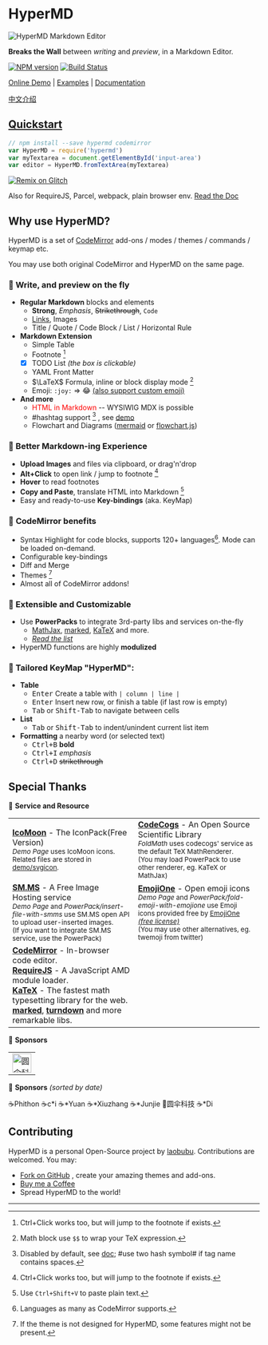 # HyperMD

![HyperMD Markdown Editor](./demo/logo.png)

**Breaks the Wall** between *writing* and *preview*, in a Markdown Editor.

[![NPM version](https://img.shields.io/npm/v/hypermd.svg?style=flat-square)](https://npmjs.org/package/hypermd) [![Build Status](https://travis-ci.org/laobubu/HyperMD.svg?branch=master)](https://travis-ci.org/laobubu/HyperMD)

[Online Demo](https://laobubu.net/HyperMD/) | [Examples][] | [Documentation][doc]

[中文介绍](./docs/zh-CN/README.md)


## [Quickstart](./docs/quick-start.md)

```javascript
// npm install --save hypermd codemirror
var HyperMD = require('hypermd')
var myTextarea = document.getElementById('input-area')
var editor = HyperMD.fromTextArea(myTextarea)
```

[![Remix on Glitch](https://cdn.glitch.com/2703baf2-b643-4da7-ab91-7ee2a2d00b5b%2Fremix-button.svg)](https://glitch.com/edit/#!/remix/hello-hypermd)

Also for RequireJS, Parcel, webpack, plain browser env. [Read the Doc](./docs/quick-start.md)


## Why use HyperMD?

HyperMD is a set of [CodeMirror][] add-ons / modes / themes / commands / keymap etc.

You may use both original CodeMirror and HyperMD on the same page.

### 🌈 Write, and preview on the fly

- **Regular Markdown** blocks and elements
  + **Strong**, *Emphasis*, ~~Strikethrough~~, `Code`
  + [Links](https://laobubu.net), Images
  + Title / Quote / Code Block / List / Horizontal Rule
- **Markdown Extension**
  + Simple Table
  + Footnote [^1]
  + [x] TODO List *(the box is clickable)*
  + YAML Front Matter
  + $\LaTeX$ Formula, inline or block display mode [^4]
  + Emoji: `:joy:` => :joy: [(also support custom emoji)](https://laobubu.net/HyperMD/docs/examples/custom-emoji.html)
- **And more**
  + <span style="color:red">HTML in Markdown</span> -- WYSIWIG MDX is possible
  + #hashtag support [^6] , see [demo](https://laobubu.net/HyperMD/docs/examples/hashtag.html)
  + Flowchart and Diagrams ([mermaid](https://laobubu.net/HyperMD/docs/examples/mermaid.html) or   [flowchart.js](https://laobubu.net/HyperMD/docs/examples/flowchart.html))

### 💪 Better **Markdown-ing Experience**

- **Upload Images** and files via clipboard, or drag'n'drop
- **Alt+Click** to open link / jump to footnote [^1]
- **Hover** to read footnotes
- **Copy and Paste**, translate HTML into Markdown [^5]
- Easy and ready-to-use **Key-bindings** (aka. KeyMap)

### 🎁 **CodeMirror** benefits

- Syntax Highlight for code blocks, supports 120+ languages[^2]. Mode can be loaded on-demand.
- Configurable key-bindings
- Diff and Merge
- Themes [^3]
- Almost all of CodeMirror addons!

### 🔨 Extensible and Customizable

- Use **PowerPacks** to integrate 3rd-party libs and services on-the-fly
  - [MathJax][], [marked][], [KaTeX][] and more.
  - *[Read the list][powerpacks]*
- HyperMD functions are highly **modulized**

### 🎹 Tailored **KeyMap** "HyperMD":

+ **Table**
  - <kbd>Enter</kbd> Create a table with `| column | line |`
  - <kbd>Enter</kbd> Insert new row, or finish a table (if last row is empty)
  - <kbd>Tab</kbd> or <kbd>Shift-Tab</kbd> to navigate between cells
+ **List**
  - <kbd>Tab</kbd> or <kbd>Shift-Tab</kbd> to indent/unindent current list item
+ **Formatting** a nearby word (or selected text)
  - <kbd>Ctrl+B</kbd> **bold**
  - <kbd>Ctrl+I</kbd> *emphasis*
  - <kbd>Ctrl+D</kbd> ~~strikethrough~~

## Special Thanks

💎 **Service and Resource**

<table>
  <tr>
    <td width="50%">
      <b><a href="https://icomoon.io/#icons-icomoon">IcoMoon</a></b> - The IconPack(Free Version)<br>
      <small>
        <em>Demo Page</em> uses IcoMoon icons. Related files are stored in <a href="https://github.com/laobubu/HyperMD/tree/master/demo/svgicon">demo/svgicon</a>.
      </small>
    </td>
    <td>
      <b><a href="http://www.codecogs.com">CodeCogs</a></b> - An Open Source Scientific Library<br>
      <small>
        <em>FoldMath</em> uses codecogs' service as the default TeX MathRenderer.<br>
        (You may load PowerPack to use other renderer, eg. KaTeX or MathJax)
      </small>
    </td>
  </tr>
  <tr>
    <td>
      <b><a href="https://sm.ms/">SM.MS</a></b> - A Free Image Hosting service<br>
      <small>
        <em>Demo Page</em> and <em>PowerPack/insert-file-with-smms</em> use SM.MS open API to upload user-inserted images.<br>
        (If you want to integrate SM.MS service, use the PowerPack)
      </small>
    </td>
    <td>
      <b><a href="https://www.emojione.com/">EmojiOne</a></b> - Open emoji icons<br>
      <small>
        <em>Demo Page</em> and <em>PowerPack/fold-emoji-with-emojione</em> use
        Emoji icons provided free by <a href="https://www.emojione.com/">EmojiOne</a>
        <a href="https://www.emojione.com/licenses/free"><em>(free license)</em></a><br>
        (You may use other alternatives, eg. twemoji from twitter)
      </small>
    </td>
  </tr>
  <tr>
    <td>
      <b><a href="https://codemirror.net/">CodeMirror</a></b> - In-browser code editor.<br>
      <b><a href="http://requirejs.org/">RequireJS</a></b> - A JavaScript AMD module loader.<br>
      <b><a href="https://khan.github.io/KaTeX/">KaTeX</a></b> - The fastest math typesetting library for the web.<br>
      <b><a href="https://github.com/chjj/marked/">marked</a></b>,
      <b><a href="https://github.com/domchristie/turndown/">turndown</a></b>
      and more remarkable libs.
      <br>
    </td>
  </tr>
</table>


🌟 **Sponsors**

<table>
  <tr>
    <td><a href="http://www.umbst.com/" target="_blank"><img src="http://www.umbst.com/images/logo.svg" height="38" width="38" title="圆伞科技"></a></td>
  </tr>
</table>


🙏 **Sponsors** _(sorted by date)_

<div class="sponsors">
  <span>☕Phithon</span> <span>☕c*i</span> <span>☕*Yuan</span> <span>☕*Xiuzhang</span>
  <span>☕*Junjie</span> <span>🌟圆伞科技</span> <span>☕*Di</span>
</div>


## Contributing

HyperMD is a personal Open-Source project by [laobubu].
Contributions are welcomed. You may:

- [Fork on GitHub](https://github.com/laobubu/HyperMD/) , create your amazing themes and add-ons.
- [Buy me a Coffee](https://laobubu.net/donate.html)
- Spread HyperMD to the world!



-------------------------------------------------------

[CodeMirror]: https://codemirror.net/
[RequireJS]: http://requirejs.org/
[MathJax]: https://www.mathjax.org/
[marked]: https://github.com/chjj/marked/
[katex]: https://khan.github.io/KaTeX/
[laobubu]: https://laobubu.net/
[doc]: https://laobubu.net/HyperMD/docs/
[powerpacks]: https://laobubu.net/HyperMD/#./docs/powerpacks.md
[examples]: https://laobubu.net/HyperMD/docs/examples/index.html

[^1]: Ctrl+Click works too, but will jump to the footnote if exists.
[^2]: Languages as many as CodeMirror supports.
[^3]: If the theme is not designed for HyperMD, some features might not be present.
[^4]: Math block use `$$` to wrap your TeX expression.
[^5]: Use `Ctrl+Shift+V` to paste plain text.
[^6]: Disabled by default, see [doc]; #use two hash symbol# if tag name contains spaces.
